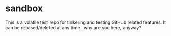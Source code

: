 # sandbox
This is a volatile test repo for tinkering and testing GitHub related features. It can be rebased/deleted at any time...why are you here, anyway?
